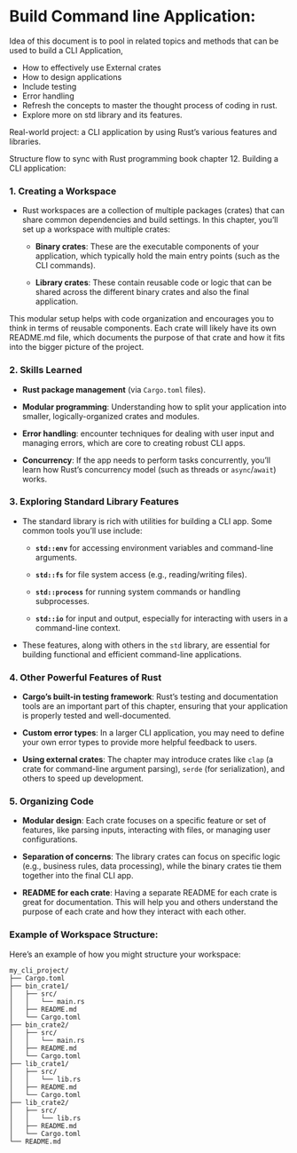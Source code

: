 # Build Command line Application:

Idea of this document is to pool in related topics and methods that can be used to build a CLI Application,
- How to effectively use External crates 
- How to design applications 
- Include testing 
- Error handling 
- Refresh the concepts to master the thought process of coding in rust. 
- Explore more on std library and its features.

Real-world project: a CLI application by using Rust’s various features and libraries. 

Structure flow to sync with Rust programming book chapter 12. Building a CLI application:

### 1. **Creating a Workspace**

* Rust workspaces are a collection of multiple packages (crates) that can share common dependencies and 
build settings. In this chapter, you’ll set up a workspace with multiple crates:

  * **Binary crates**: These are the executable components of your application, which typically hold the
    main entry points (such as the CLI commands).

  * **Library crates**: These contain reusable code or logic that can be shared across the different binary
    crates and also the final application.

This modular setup helps with code organization and encourages you to think in terms of reusable components.
Each crate will likely have its own README.md file, which documents the purpose of that crate and how it 
fits into the bigger picture of the project.

### 2. **Skills Learned**

* **Rust package management** (via `Cargo.toml` files).

* **Modular programming**: Understanding how to split your application into smaller, logically-organized 
  crates and modules.

* **Error handling**: encounter techniques for dealing with user input and managing errors, which are core
  to creating robust CLI apps.

* **Concurrency**: If the app needs to perform tasks concurrently, you’ll learn how Rust’s concurrency model 
  (such as threads or `async`/`await`) works.

### 3. **Exploring Standard Library Features**

* The standard library is rich with utilities for building a CLI app. Some common tools you’ll use include:

  * **`std::env`** for accessing environment variables and command-line arguments.

  * **`std::fs`** for file system access (e.g., reading/writing files).

  * **`std::process`** for running system commands or handling subprocesses.

  * **`std::io`** for input and output, especially for interacting with users in a command-line context.

* These features, along with others in the `std` library, are essential for building functional and efficient 
  command-line applications.

### 4. **Other Powerful Features of Rust**

* **Cargo’s built-in testing framework**: Rust’s testing and documentation tools are an important part of 
  this chapter, ensuring that your application is properly tested and well-documented.

* **Custom error types**: In a larger CLI application, you may need to define your own error types to 
  provide more helpful feedback to users.

* **Using external crates**: The chapter may introduce crates like `clap` (a crate for command-line 
  argument parsing), `serde` (for serialization), and others to speed up development.

### 5. **Organizing Code**

* **Modular design**: Each crate focuses on a specific feature or set of features, like parsing inputs, 
  interacting with files, or managing user configurations.

* **Separation of concerns**: The library crates can focus on specific logic (e.g., business rules, data 
  processing), while the binary crates tie them together into the final CLI app.

* **README for each crate**: Having a separate README for each crate is great for documentation. 
  This will help you and others understand the purpose of each crate and how they interact with each other.

### Example of Workspace Structure:

Here’s an example of how you might structure your workspace:

```
my_cli_project/
├── Cargo.toml
├── bin_crate1/
│   ├── src/
│   │   └── main.rs
│   ├── README.md
│   └── Cargo.toml
├── bin_crate2/
│   ├── src/
│   │   └── main.rs
│   ├── README.md
│   └── Cargo.toml
├── lib_crate1/
│   ├── src/
│   │   └── lib.rs
│   ├── README.md
│   └── Cargo.toml
├── lib_crate2/
│   ├── src/
│   │   └── lib.rs
│   ├── README.md
│   └── Cargo.toml
└── README.md
```



